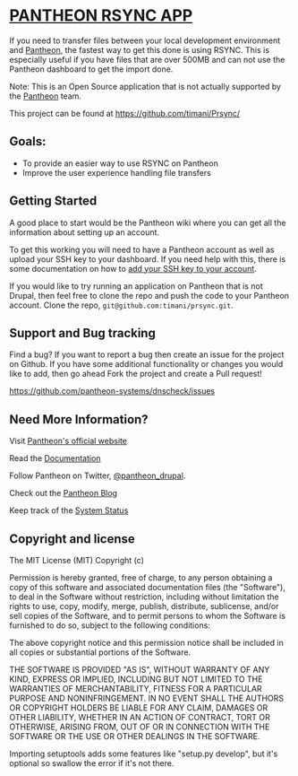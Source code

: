 [PANTHEON RSYNC APP](https://github.com/timani/Prsync)
=================

If you need to transfer files between your local development environment and [Pantheon](https://www.getpantheon.com/), the fastest way to get this done is using RSYNC.  This is especially useful if you have files that are over 500MB and can not use the Pantheon dashboard to get the import done.

Note: This is an Open Source application that is not actually supported by the [Pantheon](https://www.getpantheon.com/) team.
 
This project can be found at https://github.com/timani/Prsync/

Goals:
-----------

- To provide an easier way to use RSYNC on Pantheon
- Improve the user experience handling file transfers


Getting Started
-----------

A good place to start would be the Pantheon wiki where you can get all the information about setting up an account. 

To get this working you will need to have a Pantheon account as well as upload your SSH key to your dashboard. If you need help with this, there is some documentation on how to [add your SSH key to your account](http://helpdesk.getpantheon.com/customer/portal/articles/366938-generating-ssh-keys).

If you would like to try running an application on Pantheon that is not Drupal, then feel free to clone the repo and push the code to your Pantheon account. 
Clone the repo, `git@github.com:timani/prsync.git`.



Support and Bug tracking
-----------

Find a bug? If you want to report a bug then create an issue for the project on Github. If you have some additional functionality or changes you would like to add, then go ahead Fork the project and create a Pull request!

https://github.com/pantheon-systems/dnscheck/issues



Need More Information?
---------------

Visit [Pantheon's official website](https://www.getpantheon.com/)

Read the [Documentation](http://helpdesk.getpantheon.com/)

Follow Pantheon on Twitter, [@pantheon_drupal](http://twitter.com/pantheon_drupal).

Check out the [Pantheon Blog](https://www.getpantheon.com/news)

Keep track of the [System Status](http://status.getpantheon.com/)

 
Copyright and license
--------------------- 

 The MIT License (MIT)
 Copyright (c) <year> <copyright holders>

 Permission is hereby granted, free of charge, to any person obtaining a copy of this software and associated documentation files (the "Software"), to deal in the Software 
 without restriction, including without limitation the rights to use, copy, modify, merge,  publish, distribute, sublicense, and/or sell copies of the Software, 
 and to permit persons to whom the Software is furnished to do so, subject to the following conditions:

 The above copyright notice and this permission notice shall be included in all copies or substantial portions of the Software.

 THE SOFTWARE IS PROVIDED "AS IS", WITHOUT WARRANTY OF ANY KIND, EXPRESS OR IMPLIED, INCLUDING BUT NOT LIMITED TO THE WARRANTIES OF MERCHANTABILITY, 
 FITNESS FOR A PARTICULAR PURPOSE AND NONINFRINGEMENT. IN NO EVENT SHALL THE AUTHORS OR COPYRIGHT HOLDERS BE LIABLE FOR ANY CLAIM, DAMAGES OR OTHER 
 LIABILITY, WHETHER IN AN ACTION OF CONTRACT, TORT OR OTHERWISE, ARISING FROM, OUT OF OR IN CONNECTION WITH THE 
 SOFTWARE OR THE USE OR OTHER DEALINGS IN THE SOFTWARE.

 Importing setuptools adds some features like "setup.py develop", but
 it's optional so swallow the error if it's not there.
